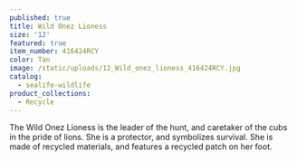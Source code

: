 ```yaml
---
published: true
title: Wild Onez Lioness
size: '12'
featured: true
item_number: 416424RCY
color: Tan
image: /static/uploads/12_Wild_onez_lioness_416424RCY.jpg
catalog:
  - sealife-wildlife
product_collections:
  - Recycle
---
```

The Wild Onez Lioness is the leader of the hunt, and caretaker of the cubs in the pride of lions. She is a protector, and symbolizes survival. She is made of recycled materials, and features a recycled patch on her foot.
